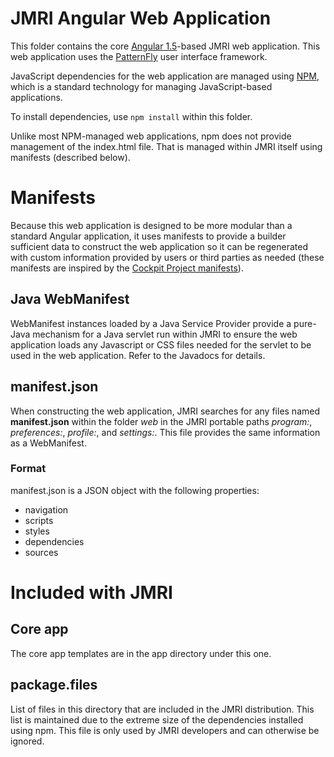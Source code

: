 JMRI Angular Web Application
============================

This folder contains the core [Angular 1.5][1]-based JMRI web application. This
web application uses the [PatternFly][5] user interface framework.

JavaScript dependencies for the web application are managed using [NPM][2],
which is a standard technology for managing JavaScript-based applications.

To install dependencies, use ```npm install``` within this folder.

Unlike most NPM-managed web applications, npm does not provide management of
the index.html file. That is managed within JMRI itself using manifests
(described below).

# Manifests

Because this web application is designed to be more modular than a standard
Angular application, it uses manifests to provide a builder sufficient data to
construct the web application so it can be regenerated with custom information
provided by users or third parties as needed (these manifests are inspired by
the [Cockpit Project manifests][4]).

## Java WebManifest

WebManifest instances loaded by a Java Service Provider provide a pure-Java
mechanism for a Java servlet run within JMRI to ensure the web application loads
any Javascript or CSS files needed for the servlet to be used in the web
application. Refer to the Javadocs for details.

## manifest.json

When constructing the web application, JMRI searches for any files named
__manifest.json__ within the folder _web_ in the JMRI portable paths _program:_,
_preferences:_, _profile:_, and _settings:_. This file provides the same
information as a WebManifest.

### Format

manifest.json is a JSON object with the following properties:
- navigation
- scripts
- styles
- dependencies
- sources

# Included with JMRI

## Core app

The core app templates are in the app directory under this one.

## package.files

List of files in this directory that are included in the JMRI distribution. This
list is maintained due to the extreme size of the dependencies installed using
npm. This file is only used by JMRI developers and can otherwise be ignored.

[1]: https://angularjs.org
[2]: https://www.npmjs.com
[3]: http://jmri.org/JavaDoc/doc/jmri/server/web/spi/WebManifest.html
[4]: http://cockpit-project.org/guide/latest/packages.html#package-manifest
[5]: https://www.patternfly.org

